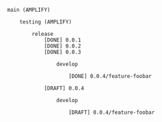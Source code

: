     main (AMPLIFY)

        testing (AMPLIFY)

            release
                [DONE] 0.0.1
                [DONE] 0.0.2
                [DONE] 0.0.3

                    develop
    
                        [DONE] 0.0.4/feature-foobar
        
                [DRAFT] 0.0.4
    
                    develop

                        [DRAFT] 0.0.4/feature-foobar